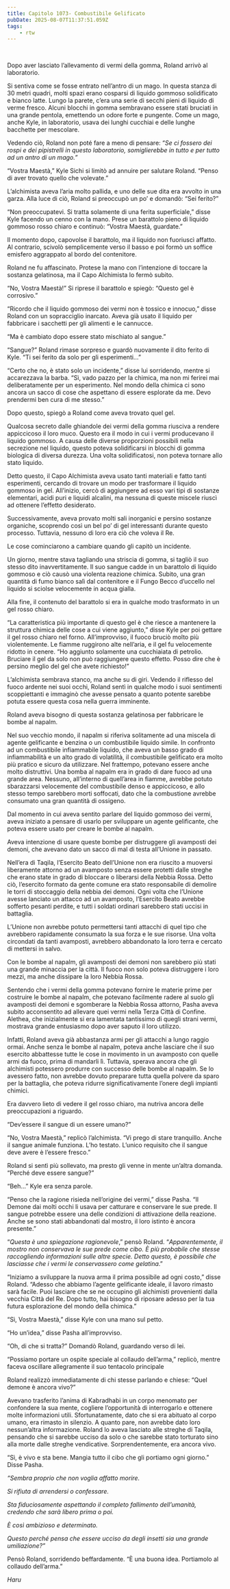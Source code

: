 ```yaml
---
title: Capitolo 1073- Combustibile Gelificato
pubDate: 2025-08-07T11:37:51.059Z
tags:
    - rtw
---
```



&nbsp;


<strong> </strong>


Dopo aver lasciato l’allevamento di vermi della gomma, Roland arrivò al laboratorio.


Si sentiva come se fosse entrato nell’antro di un mago. In questa stanza di 30 metri quadri, molti spazi erano cosparsi di liquido gommoso solidificato e bianco latte. Lungo la parete, c’era una serie di secchi pieni di liquido di verme fresco. Alcuni blocchi in gomma sembravano essere stati bruciati in una grande pentola, emettendo un odore forte e pungente. Come un mago, anche Kyle, in laboratorio, usava dei lunghi cucchiai e delle lunghe bacchette per mescolare.


Vedendo ciò, Roland non poté fare a meno di pensare: “<em>Se ci fossero dei rospi e dei pipistrelli in questo laboratorio, somiglierebbe in tutto e per tutto ad un antro di un mago.” </em>


“Vostra Maestà,” Kyle Sichi si limitò ad annuire per salutare Roland. “Penso di aver trovato quello che volevate.”


L’alchimista aveva l’aria molto pallida, e uno delle sue dita era avvolto in una garza. Alla luce di ciò, Roland si preoccupò un po’ e domandò: “Sei ferito?”


“Non preoccupatevi. Si tratta solamente di una ferita superficiale,” disse Kyle facendo un cenno con la mano. Prese un barattolo pieno di liquido gommoso rosso chiaro e continuò: “Vostra Maestà, guardate.”


Il momento dopo, capovolse il barattolo, ma il liquido non fuoriuscì affatto. Al contrario, scivolò semplicemente verso il basso e poi formò un soffice emisfero aggrappato al bordo del contenitore.


Roland ne fu affascinato. Protese la mano con l’intenzione di toccare la sostanza gelatinosa, ma il Capo Alchimista lo fermò subito.


“No, Vostra Maestà!” Si riprese il barattolo e spiegò: “Questo gel è corrosivo.”


“Ricordo che il liquido gommoso dei vermi non è tossico e innocuo,” disse Roland con un sopracciglio inarcato. Aveva già usato il liquido per fabbricare i sacchetti per gli alimenti e le cannucce.


“Ma è cambiato dopo essere stato mischiato al sangue.”


“Sangue?” Roland rimase sorpreso e guardò nuovamente il dito ferito di Kyle. “Ti sei ferito da solo per gli esperimenti…”


“Certo che no, è stato solo un incidente,” disse lui sorridendo, mentre si accarezzava la barba. “Sì, vado pazzo per la chimica, ma non mi ferirei mai deliberatamente per un esperimento. Nel mondo della chimica ci sono ancora un sacco di cose che aspettano di essere esplorate da me. Devo prendermi ben cura di me stesso.”


Dopo questo, spiegò a Roland come aveva trovato quel gel.


Qualcosa secreto dalle ghiandole dei vermi della gomma riusciva a rendere appiccicoso il loro muco. Questo era il modo in cui i vermi producevano il liquido gommoso. A causa delle diverse proporzioni possibili nella secrezione nel liquido, questo poteva solidificarsi in blocchi di gomma biologica di diversa durezza. Una volta solidificatosi, non poteva tornare allo stato liquido.


Detto questo, il Capo Alchimista aveva usato tanti materiali e fatto tanti esperimenti, cercando di trovare un modo per trasformare il liquido gommoso in gel. All’inizio, cercò di aggiungere ad esso vari tipi di sostanze elementari, acidi puri e liquidi alcalini, ma nessuna di queste miscele riuscì ad ottenere l’effetto desiderato.


Successivamente, aveva provato molti sali inorganici e persino sostanze organiche, scoprendo così un bel po’ di gel interessanti durante questo processo. Tuttavia, nessuno di loro era ciò che voleva il Re.


Le cose cominciarono a cambiare quando gli capitò un incidente.


Un giorno, mentre stava tagliando una striscia di gomma, si tagliò il suo stesso dito inavvertitamente. Il suo sangue cadde in un barattolo di liquido gommoso e ciò causò una violenta reazione chimica. Subito, una gran quantità di fumo bianco salì dal contenitore e il Fungo Becco d’uccello nel liquido si sciolse velocemente in acqua gialla.


Alla fine, il contenuto del barattolo si era in qualche modo trasformato in un gel rosso chiaro.


“La caratteristica più importante di questo gel è che riesce a mantenere la struttura chimica delle cose a cui viene aggiunto,” disse Kyle per poi gettare il gel rosso chiaro nel forno. All’improvviso, il fuoco bruciò molto più violentemente. Le fiamme ruggirono alte nell’aria, e il gel fu velocemente ridotto in cenere. “Ho aggiunto solamente una cucchiaiata di petrolio. Bruciare il gel da solo non può raggiungere questo effetto. Posso dire che è persino meglio del gel che avete richiesto!”


L’alchimista sembrava stanco, ma anche su di giri. Vedendo il riflesso del fuoco ardente nei suoi occhi, Roland sentì in qualche modo i suoi sentimenti scoppiettanti e immaginò che avesse pensato a quanto potente sarebbe potuta essere questa cosa nella guerra imminente.


Roland aveva bisogno di questa sostanza gelatinosa per fabbricare le bombe al napalm.


Nel suo vecchio mondo, il napalm si riferiva solitamente ad una miscela di agente gelificante e benzina o un combustibile liquido simile. In confronto ad un combustibile infiammabile liquido, che aveva un basso grado di infiammabilità e un alto grado di volatilità, il combustibile gelificato era molto più pratico e sicuro da utilizzare. Nel frattempo, potevano essere anche molto distruttivi. Una bomba al napalm era in grado di dare fuoco ad una grande area. Nessuno, all’interno di quell’area in fiamme, avrebbe potuto sbarazzarsi velocemente del combustibile denso e appiccicoso, e allo stesso tempo sarebbero morti soffocati, dato che la combustione avrebbe consumato una gran quantità di ossigeno.


Dal momento in cui aveva sentito parlare del liquido gommoso dei vermi, aveva iniziato a pensare di usarlo per sviluppare un agente gelificante, che poteva essere usato per creare le bombe al napalm.


Aveva intenzione di usare queste bombe per distruggere gli avamposti dei demoni, che avevano dato un sacco di mal di testa all’Unione in passato.


Nell’era di Taqila, l’Esercito Beato dell’Unione non era riuscito a muoversi liberamente attorno ad un avamposto senza essere protetti dalle streghe che erano state in grado di bloccare o liberarsi della Nebbia Rossa. Detto ciò, l’esercito formato da gente comune era stato responsabile di demolire le torri di stoccaggio della nebbia dei demoni. Ogni volta che l’Unione avesse lanciato un attacco ad un avamposto, l’Esercito Beato avrebbe sofferto pesanti perdite, e tutti i soldati ordinari sarebbero stati uccisi in battaglia.


L’Unione non avrebbe potuto permettersi tanti attacchi di quel tipo che avrebbero rapidamente consumato la sua forza e le sue risorse. Una volta circondati da tanti avamposti, avrebbero abbandonato la loro terra e cercato di mettersi in salvo.


Con le bombe al napalm, gli avamposti dei demoni non sarebbero più stati una grande minaccia per la città. Il fuoco non solo poteva distruggere i loro mezzi, ma anche dissipare la loro Nebbia Rossa.


Sentendo che i vermi della gomma potevano fornire le materie prime per costruire le bombe al napalm, che potevano facilmente radere al suolo gli avamposti dei demoni e sgomberare la Nebbia Rossa attorno, Pasha aveva subito acconsentito ad allevare quei vermi nella Terza Città di Confine. Alethea, che inizialmente si era lamentata tantissimo di quegli strani vermi, mostrava grande entusiasmo dopo aver saputo il loro utilizzo.


Infatti, Roland aveva già abbastanza armi per gli attacchi a lungo raggio ormai. Anche senza le bombe al napalm, poteva anche lasciare che il suo esercito abbattesse tutte le cose in movimento in un avamposto con quelle armi da fuoco, prima di mandarli lì. Tuttavia, sperava ancora che gli alchimisti potessero produrre con successo delle bombe al napalm. Se lo avessero fatto, non avrebbe dovuto preparare tutta quella polvere da sparo per la battaglia, che poteva ridurre significativamente l’onere degli impianti chimici.


Era davvero lieto di vedere il gel rosso chiaro, ma nutriva ancora delle preoccupazioni a riguardo.


“Dev’essere il sangue di un essere umano?”


“No, Vostra Maestà,” replicò l’alchimista. “Vi prego di stare tranquillo. Anche il sangue animale funziona. L’ho testato. L’unico requisito che il sangue deve avere è l’essere fresco.”


Roland si sentì più sollevato, ma presto gli venne in mente un’altra domanda. “Perché deve essere sangue?”


“Beh…” Kyle era senza parole.


“Penso che la ragione risieda nell’origine dei vermi,” disse Pasha. “Il Demone dai molti occhi li usava per catturare e conservare le sue prede. Il sangue potrebbe essere una delle condizioni di attivazione della reazione. Anche se sono stati abbandonati dal mostro, il loro istinto è ancora presente.”


“<em>Questa è una spiegazione ragionevole</em>,” pensò Roland. “<em>Apparentemente, il mostro non conservava le sue prede come cibo. È più probabile che stesse raccogliendo informazioni sulle altre specie. Detto questo, è possibile che lasciasse che i vermi le conservassero come gelatina</em>.”


“Iniziamo a sviluppare la nuova arma il prima possibile ad ogni costo,” disse Roland. “Adesso che abbiamo l’agente gelificante ideale, il lavoro rimasto sarà facile. Puoi lasciare che se ne occupino gli alchimisti provenienti dalla vecchia Città del Re. Dopo tutto, hai bisogno di riposare adesso per la tua futura esplorazione del mondo della chimica.”


“Sì, Vostra Maestà,” disse Kyle con una mano sul petto.


“Ho un’idea,” disse Pasha all’improvviso.


“Oh, di che si tratta?” Domandò Roland, guardando verso di lei.


“Possiamo portare un ospite speciale al collaudo dell’arma,” replicò, mentre faceva oscillare allegramente il suo tentacolo principale


Roland realizzò immediatamente di chi stesse parlando e chiese: “Quel demone è ancora vivo?”


Avevano trasferito l’anima di Kabradhabi in un corpo menomato per confondere la sua mente, cogliere l’opportunità di interrogarlo e ottenere molte informazioni utili. Sfortunatamente, dato che si era abituato al corpo umano, era rimasto in silenzio. A quanto pare, non avrebbe dato loro nessun’altra informazione. Roland lo aveva lasciato alle streghe di Taqila, pensando che si sarebbe ucciso da solo o che sarebbe stato torturato sino alla morte dalle streghe vendicative. Sorprendentemente, era ancora vivo.


“Sì, è vivo e sta bene. Mangia tutto il cibo che gli portiamo ogni giorno.” Disse Pasha.


<em>“Sembra proprio che non voglia affatto morire. </em>


<em>Si rifiuta di arrendersi o confessare. </em>


<em>Sta fiduciosamente aspettando il completo fallimento dell’umanità, credendo che sarà libero prima o poi. </em>


<em>È così ambizioso e determinato. </em>


<em>Questo perché pensa che essere ucciso da degli insetti sia una grande umiliazione?”</em>


Pensò Roland, sorridendo beffardamente. “Ѐ una buona idea. Portiamolo al collaudo dell’arma.”


<em>Haru</em>
                                


                                



